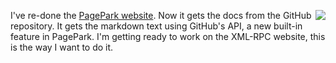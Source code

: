 <img src="http://scripting.com/images/2018/01/01/bear.png" border="0" align="right">I've re-done the <a href="http://pagepark.io/">PagePark website</a>. Now it gets the docs from the GitHub repository. It gets the markdown text using GitHub's API, a new built-in feature in PagePark. I'm getting ready to work on the XML-RPC website, this is the way I want to do it. 
